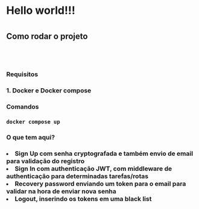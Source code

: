 <h1>Hello world!!! <h1>
<h2>Como rodar o projeto <h2><br>
<h3>Requisitos<h3>
1. Docker e Docker compose
<h3>Comandos <h3>
<code>docker compose up</code>
<h3>O que tem aqui?<h3>
<li>Sign Up com senha cryptografada e também envio de email para validação do registro</li>
<li>Sign In com authenticação JWT, com middleware de authenticação para determinadas tarefas/rotas</li>
<li>Recovery password enviando um token para o email para validar na hora de enviar nova senha</li>
<li>Logout, inserindo os tokens em uma black list</li>
